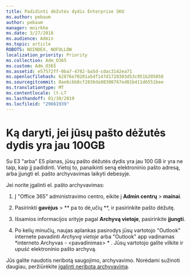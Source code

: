 ```yaml
---
title: Padidinti dėžutės dydis Enterprise SKU
ms.author: pebaum
author: pebaum
manager: mnirkhe
ms.date: 3/27/2018
ms.audience: Admin
ms.topic: article
ROBOTS: NOINDEX, NOFOLLOW
localization_priority: Priority
ms.collection: Adm_O365
ms.custom: Adm_O365
ms.assetid: e57572ff-0ba7-4782-ba5d-cdac3142ea71
ms.openlocfilehash: 62876e70201a5df147d1720303d53c951b205058
ms.sourcegitcommit: 0ae6cbb8cf2836da98300767ed81b411d6551bee
ms.translationtype: MT
ms.contentlocale: lt-LT
ms.lasthandoff: 01/30/2019
ms.locfileid: "29661939"
---
```

# <a name="what-to-do-if-your-mailbox-size-is-already-100gb"></a>Ką daryti, jei jūsų pašto dėžutės dydis yra jau 100GB

Su E3 "arba" E5 planas, jūsų pašto dėžutės dydis yra jau 100 GB ir yra ne taip, kaip jį padidinti. Vietoj to, panaikinti seną elektroninio pašto adresą, arba įjungti el. pašto archyvavimas laikyti debesyje. 
  
Jei norite įgalinti el. pašto archyvavimas:
  
1. Į "Office 365" administravimo centro, eikite į **Admin centrų** \> **mainai**. 
    
2. Pasirinkti **gavėjus** \> ** pa to dė˛učių **, ir pasirinkite pašto dėžutę. 
    
3. Išsamios informacijos srityje pagal **Archyvą vietoje**, pasirinkite **įjungti**. 
    
4. Po kelių minučių, naujas aplankas pasirodys jūsų vartotojo "Outlook" internete pavadinti *Archyvą vietoje* arba "Outlook" app vadinamas *interneto Archyvas - \<pavadinimas\> * . Jūsų vartotojo galite vilkite ir upuść elektroninio pašto archyvą. 
    
Jūs galite naudotis neribotą saugojimo, archyvavimo. Norėdami sužinoti daugiau, peržiūrėkite [įgalinti neribotą archyvavimą](https://support.office.com/article/enable-unlimited-archiving-in-office-365-admin-help-e2a789f2-9962-4960-9fd4-a00aa063559e).
  

